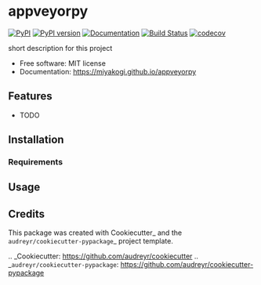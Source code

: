 appveyorpy
==========

[![PyPI](https://img.shields.io/pypi/v/appveyorpy.svg)](https://pypi.python.org/pypi/appveyorpy)
[![PyPI version](https://img.shields.io/pypi/pyversions/appveyorpy.svg)](https://pypi.python.org/pypi/appveyorpy)
[![Documentation](https://img.shields.io/badge/docs-latest-brightgreen.svg)](https://miyakogi.github.io/appveyorpy)
[![Build Status](https://travis-ci.org/miyakogi/appveyorpy.svg?branch=master)](https://travis-ci.org/miyakogi/appveyorpy)
[![codecov](https://codecov.io/gh/miyakogi/appveyorpy/branch/master/graph/badge.svg)](https://codecov.io/ghmiyakogi//appveyorpy)

short description for this project

* Free software: MIT license
* Documentation: https://miyakogi.github.io/appveyorpy

## Features

* TODO

## Installation

### Requirements

## Usage

Credits
---------

This package was created with Cookiecutter_ and the `audreyr/cookiecutter-pypackage`_ project template.

.. _Cookiecutter: https://github.com/audreyr/cookiecutter
.. _`audreyr/cookiecutter-pypackage`: https://github.com/audreyr/cookiecutter-pypackage
